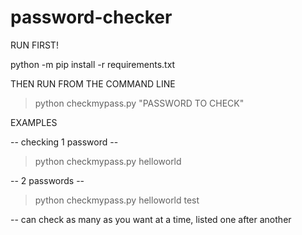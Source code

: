 # password-checker
RUN FIRST!

python -m pip install -r requirements.txt


THEN
RUN FROM THE COMMAND LINE

>python checkmypass.py "PASSWORD TO CHECK"

EXAMPLES

-- checking 1 password --

>python checkmypass.py helloworld 

-- 2 passwords --

>python checkmypass.py helloworld test

-- can check as many as you want at a time, listed one after another
